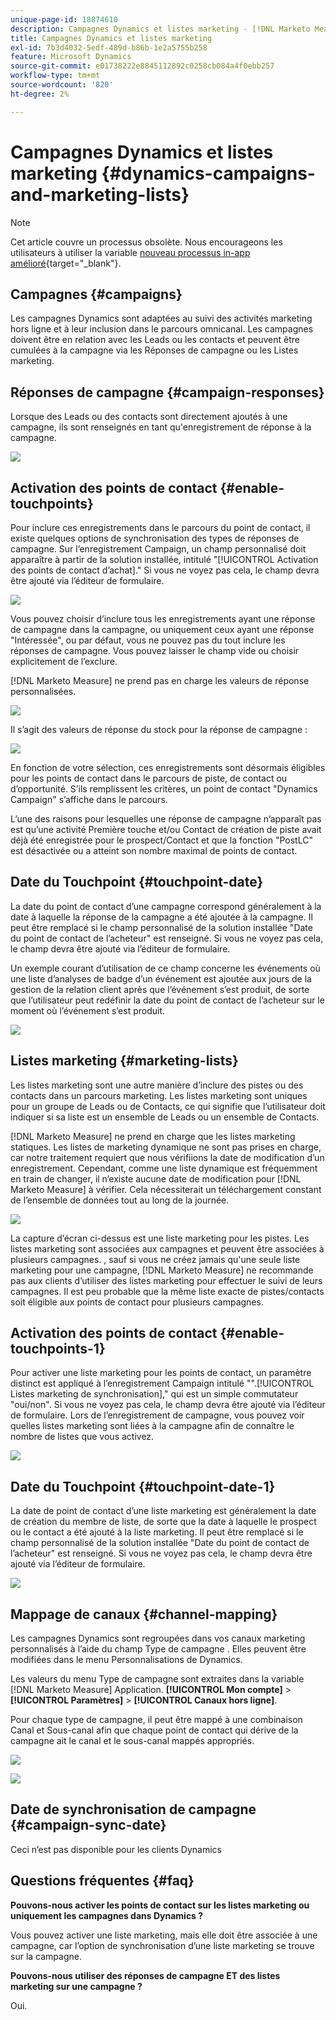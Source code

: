 ```yaml
---
unique-page-id: 18874610
description: Campagnes Dynamics et listes marketing - [!DNL Marketo Measure] - Documentation du produit
title: Campagnes Dynamics et listes marketing
exl-id: 7b3d4032-5edf-489d-b86b-1e2a5755b258
feature: Microsoft Dynamics
source-git-commit: e01738222e8845112892c0258cb084a4f0ebb257
workflow-type: tm+mt
source-wordcount: '820'
ht-degree: 2%

---
```


# Campagnes Dynamics et listes marketing {#dynamics-campaigns-and-marketing-lists}

>[!NOTE]
>
>Cet article couvre un processus obsolète. Nous encourageons les utilisateurs à utiliser la variable [nouveau processus in-app amélioré](/help/channel-tracking-and-setup/offline-channels/custom-campaign-sync.md){target="_blank"}.

## Campagnes {#campaigns}

Les campagnes Dynamics sont adaptées au suivi des activités marketing hors ligne et à leur inclusion dans le parcours omnicanal. Les campagnes doivent être en relation avec les Leads ou les contacts et peuvent être cumulées à la campagne via les Réponses de campagne ou les Listes marketing.

## Réponses de campagne {#campaign-responses}

Lorsque des Leads ou des contacts sont directement ajoutés à une campagne, ils sont renseignés en tant qu&#39;enregistrement de réponse à la campagne.

![](assets/1.png)

## Activation des points de contact {#enable-touchpoints}

Pour inclure ces enregistrements dans le parcours du point de contact, il existe quelques options de synchronisation des types de réponses de campagne. Sur l’enregistrement Campaign, un champ personnalisé doit apparaître à partir de la solution installée, intitulé &quot;[!UICONTROL Activation des points de contact d’achat].&quot; Si vous ne voyez pas cela, le champ devra être ajouté via l’éditeur de formulaire.

![](assets/2.png)

Vous pouvez choisir d’inclure tous les enregistrements ayant une réponse de campagne dans la campagne, ou uniquement ceux ayant une réponse &quot;Intéressée&quot;, ou par défaut, vous ne pouvez pas du tout inclure les réponses de campagne. Vous pouvez laisser le champ vide ou choisir explicitement de l’exclure.

[!DNL Marketo Measure] ne prend pas en charge les valeurs de réponse personnalisées.

![](assets/3.png)

Il s’agit des valeurs de réponse du stock pour la réponse de campagne :

![](assets/4.png)

En fonction de votre sélection, ces enregistrements sont désormais éligibles pour les points de contact dans le parcours de piste, de contact ou d’opportunité. S’ils remplissent les critères, un point de contact &quot;Dynamics Campaign&quot; s’affiche dans le parcours.

L’une des raisons pour lesquelles une réponse de campagne n’apparaît pas est qu’une activité Première touche et/ou Contact de création de piste avait déjà été enregistrée pour le prospect/Contact et que la fonction &quot;PostLC&quot; est désactivée ou a atteint son nombre maximal de points de contact.

## Date du Touchpoint {#touchpoint-date}

La date du point de contact d’une campagne correspond généralement à la date à laquelle la réponse de la campagne a été ajoutée à la campagne. Il peut être remplacé si le champ personnalisé de la solution installée &quot;Date du point de contact de l’acheteur&quot; est renseigné. Si vous ne voyez pas cela, le champ devra être ajouté via l’éditeur de formulaire.

Un exemple courant d’utilisation de ce champ concerne les événements où une liste d’analyses de badge d’un événement est ajoutée aux jours de la gestion de la relation client après que l’événement s’est produit, de sorte que l’utilisateur peut redéfinir la date du point de contact de l’acheteur sur le moment où l’événement s’est produit.

![](assets/5.png)

## Listes marketing {#marketing-lists}

Les listes marketing sont une autre manière d’inclure des pistes ou des contacts dans un parcours marketing. Les listes marketing sont uniques pour un groupe de Leads ou de Contacts, ce qui signifie que l’utilisateur doit indiquer si sa liste est un ensemble de Leads ou un ensemble de Contacts.

[!DNL Marketo Measure] ne prend en charge que les listes marketing statiques. Les listes de marketing dynamique ne sont pas prises en charge, car notre traitement requiert que nous vérifiions la date de modification d’un enregistrement. Cependant, comme une liste dynamique est fréquemment en train de changer, il n’existe aucune date de modification pour [!DNL Marketo Measure] à vérifier. Cela nécessiterait un téléchargement constant de l’ensemble de données tout au long de la journée.

![](assets/6.png)

La capture d’écran ci-dessus est une liste marketing pour les pistes. Les listes marketing sont associées aux campagnes et peuvent être associées à plusieurs campagnes. , sauf si vous ne créez jamais qu&#39;une seule liste marketing pour une campagne, [!DNL Marketo Measure] ne recommande pas aux clients d’utiliser des listes marketing pour effectuer le suivi de leurs campagnes. Il est peu probable que la même liste exacte de pistes/contacts soit éligible aux points de contact pour plusieurs campagnes.

## Activation des points de contact {#enable-touchpoints-1}

Pour activer une liste marketing pour les points de contact, un paramètre distinct est appliqué à l’enregistrement Campaign intitulé &quot;&quot;.[!UICONTROL Listes marketing de synchronisation],&quot; qui est un simple commutateur &quot;oui/non&quot;. Si vous ne voyez pas cela, le champ devra être ajouté via l’éditeur de formulaire. Lors de l’enregistrement de campagne, vous pouvez voir quelles listes marketing sont liées à la campagne afin de connaître le nombre de listes que vous activez.

![](assets/7.png)

## Date du Touchpoint {#touchpoint-date-1}

La date de point de contact d’une liste marketing est généralement la date de création du membre de liste, de sorte que la date à laquelle le prospect ou le contact a été ajouté à la liste marketing. Il peut être remplacé si le champ personnalisé de la solution installée &quot;Date du point de contact de l’acheteur&quot; est renseigné. Si vous ne voyez pas cela, le champ devra être ajouté via l’éditeur de formulaire.

![](assets/8.png)

## Mappage de canaux {#channel-mapping}

Les campagnes Dynamics sont regroupées dans vos canaux marketing personnalisés à l’aide du champ Type de campagne . Elles peuvent être modifiées dans le menu Personnalisations de Dynamics.

Les valeurs du menu Type de campagne sont extraites dans la variable [!DNL Marketo Measure] Application. **[!UICONTROL Mon compte]** > **[!UICONTROL Paramètres]** > **[!UICONTROL Canaux hors ligne]**.

Pour chaque type de campagne, il peut être mappé à une combinaison Canal et Sous-canal afin que chaque point de contact qui dérive de la campagne ait le canal et le sous-canal mappés appropriés.

![](assets/9.png)

![](assets/10.png)

## Date de synchronisation de campagne {#campaign-sync-date}

Ceci n’est pas disponible pour les clients Dynamics

## Questions fréquentes {#faq}

**Pouvons-nous activer les points de contact sur les listes marketing ou uniquement les campagnes dans Dynamics ?**

Vous pouvez activer une liste marketing, mais elle doit être associée à une campagne, car l’option de synchronisation d’une liste marketing se trouve sur la campagne.

**Pouvons-nous utiliser des réponses de campagne ET des listes marketing sur une campagne ?**

Oui.
